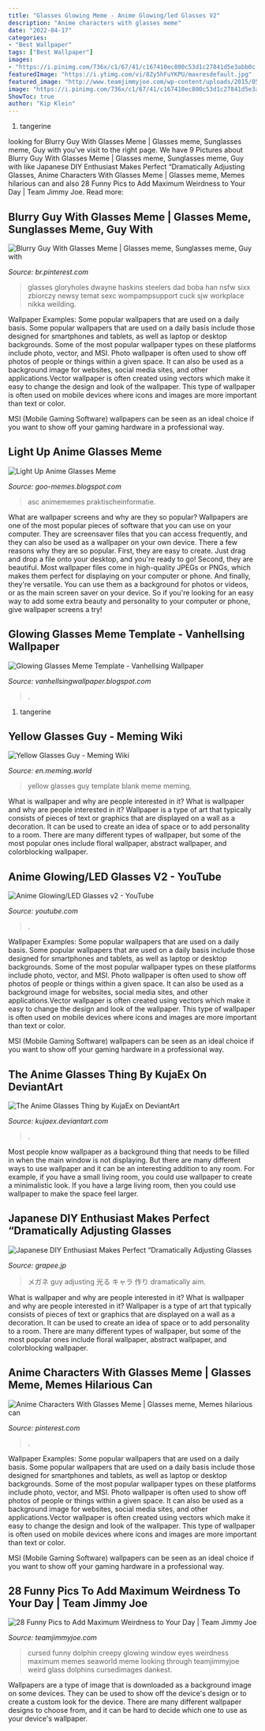 ```yaml
---
title: "Glasses Glowing Meme - Anime Glowing/led Glasses V2"
description: "Anime characters with glasses meme"
date: "2022-04-17"
categories:
- "Best Wallpaper"
tags: ["Best Wallpaper"]
images:
- "https://i.pinimg.com/736x/c1/67/41/c167410ec800c53d1c27841d5e3abb0c.jpg"
featuredImage: "https://i.ytimg.com/vi/8Zy5hFuYKPU/maxresdefault.jpg"
featured_image: "http://www.teamjimmyjoe.com/wp-content/uploads/2015/05/creepy-dolphin-glowing-eyes-window.jpg"
image: "https://i.pinimg.com/736x/c1/67/41/c167410ec800c53d1c27841d5e3abb0c.jpg"
ShowToc: true
author: "Kip Klein"
---
```



1. tangerine 

	

		
looking for Blurry Guy With Glasses Meme | Glasses meme, Sunglasses meme, Guy with you've visit to the right page. We have 9 Pictures about Blurry Guy With Glasses Meme | Glasses meme, Sunglasses meme, Guy with like Japanese DIY Enthusiast Makes Perfect “Dramatically Adjusting Glasses, Anime Characters With Glasses Meme | Glasses meme, Memes hilarious can and also 28 Funny Pics to Add Maximum Weirdness to Your Day | Team Jimmy Joe. Read more:
		
    
## Blurry Guy With Glasses Meme | Glasses Meme, Sunglasses Meme, Guy With

<img loading=lazy src="https://i.pinimg.com/originals/11/e3/6c/11e36cfeb4c71fce8c0226e893f24631.jpg" onerror="this.onerror=null;this.src='https://tse2.mm.bing.net/th?id=OIP.Hw1zk7lMscFdruTpzQTL8QHaEK&amp;pid=15.1';" alt="Blurry Guy With Glasses Meme | Glasses meme, Sunglasses meme, Guy with">

_Source: br.pinterest.com_

>glasses gloryholes dwayne haskins steelers dad boba han nsfw sixx zbiorczy newsy temat sexc wompampsupport cuck sjw workplace nikka weilding. 

	

Wallpaper Examples: Some popular wallpapers that are used on a daily basis.
Some popular wallpapers that are used on a daily basis include those designed for smartphones and tablets, as well as laptop or desktop backgrounds. Some of the most popular wallpaper types on these platforms include photo, vector, and MSI. 
Photo wallpaper is often used to show off photos of people or things within a given space. It can also be used as a background image for websites, social media sites, and other applications.Vector wallpaper is often created using vectors which make it easy to change the design and look of the wallpaper. This type of wallpaper is often used on mobile devices where icons and images are more important than text or color. 

MSI (Mobile Gaming Software) wallpapers can be seen as an ideal choice if you want to show off your gaming hardware in a professional way.

    
## Light Up Anime Glasses Meme

<img loading=lazy src="https://i.pinimg.com/originals/6e/0c/ea/6e0cea4a0676e7fb1ad9e41fc6e7496d.jpg" onerror="this.onerror=null;this.src='https://tse2.mm.bing.net/th?id=OIP.23DRZ8Oixu1tE3s_Wb6JrAHaHU&amp;pid=15.1';" alt="Light Up Anime Glasses Meme">

_Source: goo-memes.blogspot.com_

>asc animememes praktischeinformatie. 

	

What are wallpaper screens and why are they so popular?
Wallpapers are one of the most popular pieces of software that you can use on your computer. They are screensaver files that you can access frequently, and they can also be used as a wallpaper on your own device. There a few reasons why they are so popular. First, they are easy to create. Just drag and drop a file onto your desktop, and you're ready to go! Second, they are beautiful. Most wallpaper files come in high-quality JPEGs or PNGs, which makes them perfect for displaying on your computer or phone. And finally, they're versatile. You can use them as a background for photos or videos, or as the main screen saver on your device. So if you're looking for an easy way to add some extra beauty and personality to your computer or phone, give wallpaper screens a try!

    
## Glowing Glasses Meme Template - Vanhellsing Wallpaper

<img loading=lazy src="https://i.imgflip.com/o1qpd.jpg?a450696" onerror="this.onerror=null;this.src='https://tse4.mm.bing.net/th?id=OIP.6kyCYbBtu_MMZoZDF6AE3wHaE8&amp;pid=15.1';" alt="Glowing Glasses Meme Template - Vanhellsing Wallpaper">

_Source: vanhellsingwallpaper.blogspot.com_

>. 

	

1. tangerine 

    
## Yellow Glasses Guy - Meming Wiki

<img loading=lazy src="https://en.meming.world/images/en/thumb/1/10/Yellow_Glasses_Guy.jpg/300px-Yellow_Glasses_Guy.jpg" onerror="this.onerror=null;this.src='https://tse1.mm.bing.net/th?id=OIP.SfRgi8wqmzE6cRy1DvjOJAAAAA&amp;pid=15.1';" alt="Yellow Glasses Guy - Meming Wiki">

_Source: en.meming.world_

>yellow glasses guy template blank meme meming. 

	

What is wallpaper and why are people interested in it?
What is wallpaper and why are people interested in it?
Wallpaper is a type of art that typically consists of pieces of text or graphics that are displayed on a wall as a decoration. It can be used to create an idea of space or to add personality to a room. There are many different types of wallpaper, but some of the most popular ones include floral wallpaper, abstract wallpaper, and colorblocking wallpaper.

    
## Anime Glowing/LED Glasses V2 - YouTube

<img loading=lazy src="https://i.ytimg.com/vi/8Zy5hFuYKPU/maxresdefault.jpg" onerror="this.onerror=null;this.src='https://tse3.mm.bing.net/th?id=OIP.7AK3xubC1q2BT1FPxcpgMAHaEK&amp;pid=15.1';" alt="Anime Glowing/LED Glasses v2 - YouTube">

_Source: youtube.com_

>. 

	

Wallpaper Examples: Some popular wallpapers that are used on a daily basis.
Some popular wallpapers that are used on a daily basis include those designed for smartphones and tablets, as well as laptop or desktop backgrounds. Some of the most popular wallpaper types on these platforms include photo, vector, and MSI. 
Photo wallpaper is often used to show off photos of people or things within a given space. It can also be used as a background image for websites, social media sites, and other applications.Vector wallpaper is often created using vectors which make it easy to change the design and look of the wallpaper. This type of wallpaper is often used on mobile devices where icons and images are more important than text or color. 

MSI (Mobile Gaming Software) wallpapers can be seen as an ideal choice if you want to show off your gaming hardware in a professional way.

    
## The Anime Glasses Thing By KujaEx On DeviantArt

<img loading=lazy src="https://img00.deviantart.net/f388/i/2015/196/d/c/the_anime_glasses_thing_by_kujaex-d91fzup.jpg" onerror="this.onerror=null;this.src='https://tse1.mm.bing.net/th?id=OIP._2AcJJAW5ngSyTa55wr93gHaFj&amp;pid=15.1';" alt="The Anime Glasses Thing by KujaEx on DeviantArt">

_Source: kujaex.deviantart.com_

>. 

	

Most people know wallpaper as a background thing that needs to be filled in when the main window is not displaying. But there are many different ways to use wallpaper and it can be an interesting addition to any room. For example, if you have a small living room, you could use wallpaper to create a minimalistic look. If you have a large living room, then you could use wallpaper to make the space feel larger.

    
## Japanese DIY Enthusiast Makes Perfect “Dramatically Adjusting Glasses

<img loading=lazy src="https://grapee.jp/en/wp-content/uploads/47419_04.jpg" onerror="this.onerror=null;this.src='https://tse2.mm.bing.net/th?id=OIP.VMTWHxb01sLR9C3KCpxSDgHaFS&amp;pid=15.1';" alt="Japanese DIY Enthusiast Makes Perfect “Dramatically Adjusting Glasses">

_Source: grapee.jp_

>メガネ guy adjusting 光る キャラ 作り dramatically aim. 

	

What is wallpaper and why are people interested in it?
What is wallpaper and why are people interested in it?
Wallpaper is a type of art that typically consists of pieces of text or graphics that are displayed on a wall as a decoration. It can be used to create an idea of space or to add personality to a room. There are many different types of wallpaper, but some of the most popular ones include floral wallpaper, abstract wallpaper, and colorblocking wallpaper.

    
## Anime Characters With Glasses Meme | Glasses Meme, Memes Hilarious Can

<img loading=lazy src="https://i.pinimg.com/736x/c1/67/41/c167410ec800c53d1c27841d5e3abb0c.jpg" onerror="this.onerror=null;this.src='https://tse2.mm.bing.net/th?id=OIP.4YSFnEYQspM7163sPQcCoAHaHn&amp;pid=15.1';" alt="Anime Characters With Glasses Meme | Glasses meme, Memes hilarious can">

_Source: pinterest.com_

>. 

	

Wallpaper Examples: Some popular wallpapers that are used on a daily basis.
Some popular wallpapers that are used on a daily basis include those designed for smartphones and tablets, as well as laptop or desktop backgrounds. Some of the most popular wallpaper types on these platforms include photo, vector, and MSI. 
Photo wallpaper is often used to show off photos of people or things within a given space. It can also be used as a background image for websites, social media sites, and other applications.Vector wallpaper is often created using vectors which make it easy to change the design and look of the wallpaper. This type of wallpaper is often used on mobile devices where icons and images are more important than text or color. 

MSI (Mobile Gaming Software) wallpapers can be seen as an ideal choice if you want to show off your gaming hardware in a professional way.

    
## 28 Funny Pics To Add Maximum Weirdness To Your Day | Team Jimmy Joe

<img loading=lazy src="http://www.teamjimmyjoe.com/wp-content/uploads/2015/05/creepy-dolphin-glowing-eyes-window.jpg" onerror="this.onerror=null;this.src='https://tse1.mm.bing.net/th?id=OIP.CnxGJi_AXry9WPsziIjNiwHaFD&amp;pid=15.1';" alt="28 Funny Pics to Add Maximum Weirdness to Your Day | Team Jimmy Joe">

_Source: teamjimmyjoe.com_

>cursed funny dolphin creepy glowing window eyes weirdness maximum memes seaworld meme looking through teamjimmyjoe weird glass dolphins cursedimages dankest. 

	

Wallpapers are a type of image that is downloaded as a background image on some devices. They can be used to show off the device's design or to create a custom look for the device. There are many different wallpaper designs to choose from, and it can be hard to decide which one to use as your device's wallpaper.


